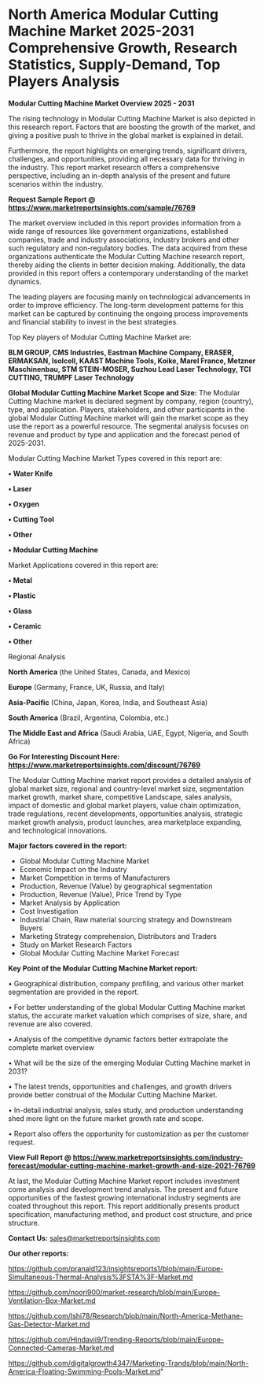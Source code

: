 # North America Modular Cutting Machine Market 2025-2031 Comprehensive Growth, Research Statistics, Supply-Demand,  Top Players Analysis

<Strong> Modular Cutting Machine Market Overview 2025 - 2031</strong>

The rising technology in Modular Cutting Machine Market is also depicted in this research report. Factors that are boosting the growth of the market, and giving a positive push to thrive in the global market is explained in detail.

Furthermore, the report highlights on emerging trends, significant drivers, challenges, and opportunities, providing all necessary data for thriving in the industry. This report market research offers a comprehensive perspective, including an in-depth analysis of the present and future scenarios within the industry.

<strong>Request Sample Report @ <a href=https://www.marketreportsinsights.com/sample/76769>https://www.marketreportsinsights.com/sample/76769</a></strong>

The market overview included in this report provides information from a wide range of resources like government organizations, established companies, trade and industry associations, industry brokers and other such regulatory and non-regulatory bodies. The data acquired from these organizations authenticate the Modular Cutting Machine research report, thereby aiding the clients in better decision making. Additionally, the data provided in this report offers a contemporary understanding of the market dynamics.

The leading players are focusing mainly on technological advancements in order to improve efficiency. The long-term development patterns for this market can be captured by continuing the ongoing process improvements and financial stability to invest in the best strategies.

Top Key players of Modular Cutting Machine Market are:

<strong>BLM GROUP, CMS Industries, Eastman Machine Company, ERASER, ERMAKSAN, Isolcell, KAAST Machine Tools, Koike, Marel France, Metzner Maschinenbau, STM STEIN-MOSER, Suzhou Lead Laser Technology, TCI CUTTING, TRUMPF Laser Technology</strong>

<strong><b>Global Modular Cutting Machine Market Scope and Size:</b></strong>
The Modular Cutting Machine market is declared segment by company, region (country), type, and application. Players, stakeholders, and other participants in the global Modular Cutting Machine market will gain the market scope as they use the report as a powerful resource. The segmental analysis focuses on revenue and product by type and application and the forecast period of 2025-2031.

Modular Cutting Machine Market Types covered in this report are:

<strong>• Water Knife

• Laser

• Oxygen

• Cutting Tool

• Other

• Modular Cutting Machine</strong>

Market Applications covered in this report are:

<strong>• Metal

• Plastic

• Glass

• Ceramic

• Other</strong> 

Regional Analysis

<strong>North America</strong> (the United States, Canada, and Mexico)

<strong>Europe</strong> (Germany, France, UK, Russia, and Italy)

<strong>Asia-Pacific</strong> (China, Japan, Korea, India, and Southeast Asia)

<strong>South America</strong> (Brazil, Argentina, Colombia, etc.)

<strong>The Middle East and Africa</strong> (Saudi Arabia, UAE, Egypt, Nigeria, and South Africa)

<strong>Go For Interesting Discount Here: <a href=https://www.marketreportsinsights.com/discount/76769>https://www.marketreportsinsights.com/discount/76769</a></strong>

The Modular Cutting Machine market report provides a detailed analysis of global market size, regional and country-level market size, segmentation market growth, market share, competitive Landscape, sales analysis, impact of domestic and global market players, value chain optimization, trade regulations, recent developments, opportunities analysis, strategic market growth analysis, product launches, area marketplace expanding, and technological innovations.

<strong><b>Major factors covered in the report:</b></strong>
<ul>
  <li>Global Modular Cutting Machine Market </li>
  <li>Economic Impact on the Industry</li>
  <li>Market Competition in terms of Manufacturers</li>
  <li>Production, Revenue (Value) by geographical segmentation</li>
  <li>Production, Revenue (Value), Price Trend by Type</li>
  <li>Market Analysis by Application</li>
  <li>Cost Investigation</li>
  <li>Industrial Chain, Raw material sourcing strategy and Downstream Buyers</li>
  <li>Marketing Strategy comprehension, Distributors and Traders</li>
  <li>Study on Market Research Factors</li>
  <li>Global Modular Cutting Machine Market Forecast</li>
</ul>

<strong><b>Key Point of the Modular Cutting Machine Market report:</b></strong>

• Geographical distribution, company profiling, and various other market segmentation are provided in the report.

• For better understanding of the global Modular Cutting Machine market status, the accurate market valuation which comprises of size, share, and revenue are also covered.

• Analysis of the competitive dynamic factors better extrapolate the complete market overview

• What will be the size of the emerging Modular Cutting Machine market in 2031?

• The latest trends, opportunities and challenges, and growth drivers provide better construal of the Modular Cutting Machine Market.

• In-detail industrial analysis, sales study, and production understanding shed more light on the future market growth rate and scope.

• Report also offers the opportunity for customization as per the customer request.

<strong><b>View Full Report @ <a href=https://www.marketreportsinsights.com/industry-forecast/modular-cutting-machine-market-growth-and-size-2021-76769>https://www.marketreportsinsights.com/industry-forecast/modular-cutting-machine-market-growth-and-size-2021-76769</a></b></strong>


At last, the Modular Cutting Machine Market report includes investment come analysis and development trend analysis. The present and future opportunities of the fastest growing international industry segments are coated throughout this report. This report additionally presents product specification, manufacturing method, and product cost structure, and price structure.

<strong>Contact Us:</strong>
sales@marketreportsinsights.com

<strong>Our other reports:</strong>

<a href=https://github.com/pranald123/insightsreports1/blob/main/Europe-Simultaneous-Thermal-Analysis%3FSTA%3F-Market.md>https://github.com/pranald123/insightsreports1/blob/main/Europe-Simultaneous-Thermal-Analysis%3FSTA%3F-Market.md</a>

<a href=https://github.com/noori900/market-research/blob/main/Europe-Ventilation-Box-Market.md>https://github.com/noori900/market-research/blob/main/Europe-Ventilation-Box-Market.md</a>

<a href=https://github.com/Ishi78/Research/blob/main/North-America-Methane-Gas-Detector-Market.md>https://github.com/Ishi78/Research/blob/main/North-America-Methane-Gas-Detector-Market.md</a>

<a href=https://github.com/Hindavii9/Trending-Reports/blob/main/Europe-Connected-Cameras-Market.md>https://github.com/Hindavii9/Trending-Reports/blob/main/Europe-Connected-Cameras-Market.md</a>

<a href=https://github.com/digitalgrowth4347/Marketing-Trands/blob/main/North-America-Floating-Swimming-Pools-Market.md>https://github.com/digitalgrowth4347/Marketing-Trands/blob/main/North-America-Floating-Swimming-Pools-Market.md</a>"
